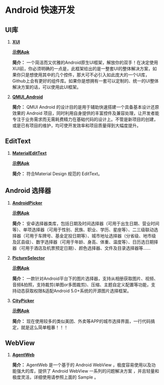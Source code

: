 # Android 快速开发

## UI库

1. [**XUI**](https://github.com/xuexiangjys/XUI/blob/master/README_ZH.md)

    [**示例Apk**](https://github.com/ListenerGao/personal-development/raw/main/demoApk/XUIDemo_1.2.1.apk)

    **简介：** 一个简洁而又优雅的Android原生UI框架，解放你的双手！在决定使用XUI前，你必须明确的一点是，此框架给出的是一整套UI的整体解决方案，如果你只是想使用其中的几个控件，那大可不必引入如此庞大的一个UI库，Github上会有更好的组件库。如果你是想拥有一套可以定制的、统一的UI整体解决方案的话，可以使用此UI框架。
    
2. [**QMUI_Android**](https://github.com/Tencent/QMUI_Android?tab=readme-ov-file)

   **简介：** QMUI Android 的设计目的是用于辅助快速搭建一个具备基本设计还原效果的 Android 项目，同时利用自身提供的丰富控件及兼容处理，让开发者能专注于业务需求而无需耗费精力在基础代码的设计上。不管是新项目的创建，或是已有项目的维护，均可使开发效率和项目质量得到大幅度提升。
   
   
## EditText

1. [**MaterialEditText** ](http://github.com/rengwuxian/MaterialEditText?tab=readme-ov-file)

    [**示例Apk**](https://github.com/ListenerGao/personal-development/raw/main/demoApk/MaterialEditText-2.1.4-sample.apk)

    **简介：** 符合Material Design 规范的 EditText。





## Android 选择器

1. [**AndroidPicker**](https://github.com/gzu-liyujiang/AndroidPicker)

    [**示例Apk**](https://github.com/ListenerGao/personal-development/raw/main/demoApk/gzu-liyujiang_AndroidPicker.apk)
    
    **简介：** 安卓选择器类库，包括日期及时间选择器（可用于出生日期、营业时间等）、单项选择器（可用于性别、民族、职业、学历、星座等）、二三级联动选择器（可用于车牌号、基金定投日期等）、城市地址选择器（分省级、地市级及区县级）、数字选择器（可用于年龄、身高、体重、温度等）、日历选日期择器（可用于酒店及机票预定日期）、颜色选择器、文件及目录选择器等……
    
1. [**PictureSelector**](https://github.com/LuckSiege/PictureSelector/blob/version_component/README_CN.md)

    [**示例Apk**](https://github.com/ListenerGao/personal-development/raw/main/demoApk/lucksiege-PictureSelector_v3.11.2.apk)

    **简介：** 一款针对Android平台下的图片选择器，支持从相册获取图片、视频、音频&拍照，支持裁剪(单图or多图裁剪)、压缩、主题自定义配置等功能，支持动态获取权限&适配Android 5.0+系统的开源图片选择框架。

1. [**CityPicker**](http://github.com/xuexiangjys/CityPicker)

    [**示例Apk**](https://github.com/ListenerGao/personal-development/raw/main/demoApk/CityPicker.apk)
    
    **简介：** 现在使用较多的类似美团、外卖等APP的城市选择界面，一行代码搞定，就是这么简单粗暴！！！
    
## WebView

1. [**AgentWeb** ](https://github.com/Justson/AgentWeb)

    **简介：** AgentWeb 是一个基于的 Android WebView ，极度容易使用以及功能强大的库，提供了 Android WebView 一系列的问题解决方案 ，并且轻量和极度灵活，详细使用请参照上面的 Sample 。